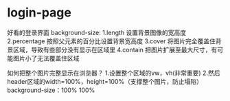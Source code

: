 # login-page
好看的登录界面
background-size:
1.length
设置背景图像的宽高度
2.percentage
按照父元素的百分比设置背景宽高度
3.cover
将图片完全覆盖住背景区域，导致有些部分没有显示在区域里
4.contain
把图片扩展至最大尺寸，有可能图片小了无法覆盖住区域


如何把整个图片完整显示在浏览器？
1.设置整个区域的vw，vh(非常重要)
2.然后header区域的width=100%，height=100%（支撑整个图片，防止塌陷）
background-size：100% 100%
